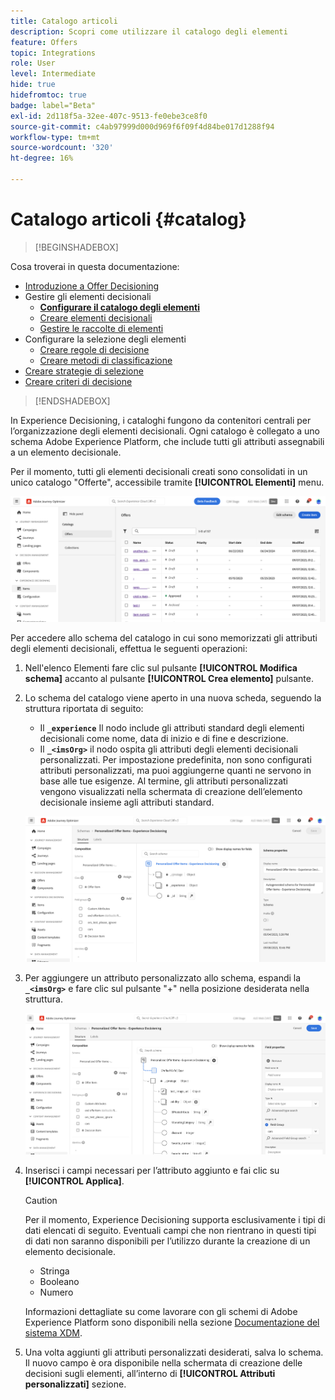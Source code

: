 ```yaml
---
title: Catalogo articoli
description: Scopri come utilizzare il catalogo degli elementi
feature: Offers
topic: Integrations
role: User
level: Intermediate
hide: true
hidefromtoc: true
badge: label="Beta"
exl-id: 2d118f5a-32ee-407c-9513-fe0ebe3ce8f0
source-git-commit: c4ab97999d000d969f6f09f4d84be017d1288f94
workflow-type: tm+mt
source-wordcount: '320'
ht-degree: 16%

---
```


# Catalogo articoli {#catalog}

>[!BEGINSHADEBOX]

Cosa troverai in questa documentazione:

* [Introduzione a Offer Decisioning](gs-experience-decisioning.md)
* Gestire gli elementi decisionali
   * **[Configurare il catalogo degli elementi](catalogs.md)**
   * [Creare elementi decisionali](items.md)
   * [Gestire le raccolte di elementi](collections.md)
* Configurare la selezione degli elementi
   * [Creare regole di decisione](rules.md)
   * [Creare metodi di classificazione](ranking.md)
* [Creare strategie di selezione](selection-strategies.md)
* [Creare criteri di decisione](create-decision.md)

>[!ENDSHADEBOX]

In Experience Decisioning, i cataloghi fungono da contenitori centrali per l’organizzazione degli elementi decisionali. Ogni catalogo è collegato a uno schema Adobe Experience Platform, che include tutti gli attributi assegnabili a un elemento decisionale.

Per il momento, tutti gli elementi decisionali creati sono consolidati in un unico catalogo &quot;Offerte&quot;, accessibile tramite **[!UICONTROL Elementi]** menu.

![](assets/catalogs-list.png)

Per accedere allo schema del catalogo in cui sono memorizzati gli attributi degli elementi decisionali, effettua le seguenti operazioni:

1. Nell&#39;elenco Elementi fare clic sul pulsante **[!UICONTROL Modifica schema]** accanto al pulsante **[!UICONTROL Crea elemento]** pulsante.

1. Lo schema del catalogo viene aperto in una nuova scheda, seguendo la struttura riportata di seguito:

   * Il **`_experience`** Il nodo include gli attributi standard degli elementi decisionali come nome, data di inizio e di fine e descrizione.
   * Il **`_<imsOrg>`** il nodo ospita gli attributi degli elementi decisionali personalizzati. Per impostazione predefinita, non sono configurati attributi personalizzati, ma puoi aggiungerne quanti ne servono in base alle tue esigenze. Al termine, gli attributi personalizzati vengono visualizzati nella schermata di creazione dell’elemento decisionale insieme agli attributi standard.

   ![](assets/catalogs-schema.png)

1. Per aggiungere un attributo personalizzato allo schema, espandi la **`_<imsOrg>`** e fare clic sul pulsante &quot;+&quot; nella posizione desiderata nella struttura.

   ![](assets/catalogs-add.png)

1. Inserisci i campi necessari per l’attributo aggiunto e fai clic su **[!UICONTROL Applica]**.

   >[!CAUTION]
   >
   >Per il momento, Experience Decisioning supporta esclusivamente i tipi di dati elencati di seguito. Eventuali campi che non rientrano in questi tipi di dati non saranno disponibili per l’utilizzo durante la creazione di un elemento decisionale.
   >* Stringa
   >* Booleano
   >* Numero

   Informazioni dettagliate su come lavorare con gli schemi di Adobe Experience Platform sono disponibili nella sezione [Documentazione del sistema XDM](https://experienceleague.adobe.com/docs/experience-platform/xdm/ui/overview.html?lang=it).

1. Una volta aggiunti gli attributi personalizzati desiderati, salva lo schema. Il nuovo campo è ora disponibile nella schermata di creazione delle decisioni sugli elementi, all’interno di **[!UICONTROL Attributi personalizzati]** sezione.
